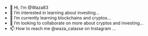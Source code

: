 - 👋 Hi, I’m @Waza83
- 👀 I’m interested in learning about investing...
- 🌱 I’m currently learning blockchains and cryptos...
- 💞️ I’m looking to collaborate on more about cryptos and investing...
- 📫 How to reach me @waza_calasse on Instagram ...

<!---
Waza83/Waza83 is a ✨ special ✨ repository because its `README.md` (this file) appears on your GitHub profile.
You can click the Preview link to take a look at your changes.
--->
